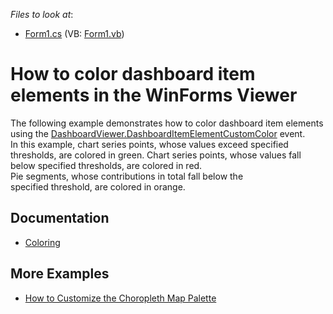 <!-- default file list -->
*Files to look at*:

* [Form1.cs](./CS/Dashboard_ElementCustomColor/Form1.cs) (VB: [Form1.vb](./VB/Dashboard_ElementCustomColor/Form1.vb))
<!-- default file list end -->
# How to color dashboard item elements in the WinForms Viewer


<p>The following example demonstrates how to color dashboard item elements using the <a href="http://documentation.devexpress.com/#Dashboard/DevExpressDashboardWinDashboardViewer_DashboardItemElementCustomColortopic">DashboardViewer.DashboardItemElementCustomColor</a> event.<br>In this example, chart series points, whose values exceed specified thresholds, are colored in green. Chart series points, whose values fall below specified thresholds, are colored in red.<br>Pie segments, whose contributions in total fall below the specified threshold, are colored in orange.

## Documentation

- [Coloring](https://docs.devexpress.com/Dashboard/17868)

## More Examples

- [How to Customize the Choropleth Map Palette](https://github.com/DevExpress-Examples/how-to-customize-a-palette-of-the-choropleth-map-e5108)


